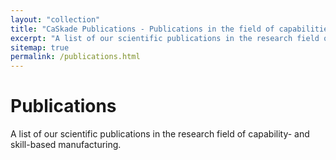 ```yaml
---
layout: "collection"
title: "CaSkade Publications - Publications in the field of capabilities and skills"
excerpt: "A list of our scientific publications in the research field of capability- and skill-based manufacturing."
sitemap: true
permalink: /publications.html
---
```


# Publications
A list of our scientific publications in the research field of capability- and skill-based manufacturing.


